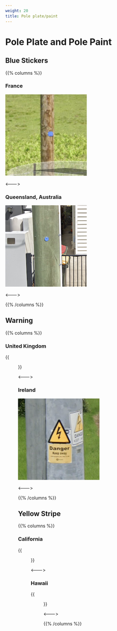 ```yaml
---
weight: 20
title: Pole plate/paint
---
```


# Pole Plate and Pole Paint

## Blue Stickers

{{% columns %}}

### France

<img src="sticker-fr.png" class="img-md" />

<--->

### Queensland, Australia

<img src="sticker-qld.png" class="img-md" />

<--->

{{% /columns %}}

## Warning

{{% columns %}}

### United Kingdom

{{<figure src="warning-uk.png" caption="Person got zapped" class="img-md" >}}

<--->

### Ireland

<img src="warning-ie.png" class="img-md" />

<--->

{{% /columns %}}

## Yellow Stripe

{{% columns %}}

### California

{{<figure src="yellow-ca.png" caption="3 stripes" class="img-md" >}}

<--->

### Hawaii

{{<figure src="yellow-hi.png" caption="1 stripe" class="img-md" >}}

<--->

{{% /columns %}}
